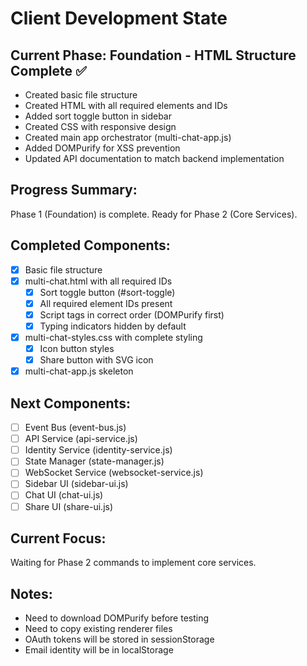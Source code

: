 # Client Development State

## Current Phase: Foundation - HTML Structure Complete ✅
- Created basic file structure
- Created HTML with all required elements and IDs
- Added sort toggle button in sidebar
- Created CSS with responsive design
- Created main app orchestrator (multi-chat-app.js)
- Added DOMPurify for XSS prevention
- Updated API documentation to match backend implementation

## Progress Summary:
Phase 1 (Foundation) is complete. Ready for Phase 2 (Core Services).

## Completed Components:
- [x] Basic file structure
- [x] multi-chat.html with all required IDs
  - [x] Sort toggle button (#sort-toggle)
  - [x] All required element IDs present
  - [x] Script tags in correct order (DOMPurify first)
  - [x] Typing indicators hidden by default
- [x] multi-chat-styles.css with complete styling
  - [x] Icon button styles
  - [x] Share button with SVG icon
- [x] multi-chat-app.js skeleton

## Next Components:
- [ ] Event Bus (event-bus.js)
- [ ] API Service (api-service.js)
- [ ] Identity Service (identity-service.js)
- [ ] State Manager (state-manager.js)
- [ ] WebSocket Service (websocket-service.js)
- [ ] Sidebar UI (sidebar-ui.js)
- [ ] Chat UI (chat-ui.js)
- [ ] Share UI (share-ui.js)

## Current Focus:
Waiting for Phase 2 commands to implement core services.

## Notes:
- Need to download DOMPurify before testing
- Need to copy existing renderer files
- OAuth tokens will be stored in sessionStorage
- Email identity will be in localStorage
